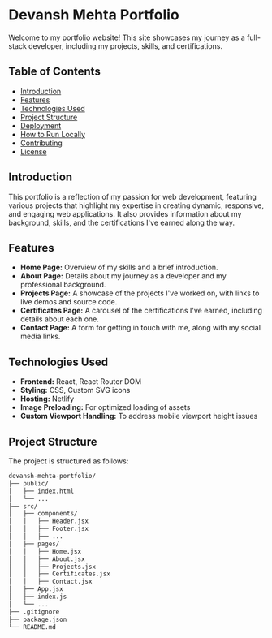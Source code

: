 # Devansh Mehta Portfolio

Welcome to my portfolio website! This site showcases my journey as a full-stack developer, including my projects, skills, and certifications.

## Table of Contents

- [Introduction](#introduction)
- [Features](#features)
- [Technologies Used](#technologies-used)
- [Project Structure](#project-structure)
- [Deployment](#deployment)
- [How to Run Locally](#how-to-run-locally)
- [Contributing](#contributing)
- [License](#license)

## Introduction

This portfolio is a reflection of my passion for web development, featuring various projects that highlight my expertise in creating dynamic, responsive, and engaging web applications. It also provides information about my background, skills, and the certifications I've earned along the way.

## Features

- **Home Page:** Overview of my skills and a brief introduction.
- **About Page:** Details about my journey as a developer and my professional background.
- **Projects Page:** A showcase of the projects I've worked on, with links to live demos and source code.
- **Certificates Page:** A carousel of the certifications I've earned, including details about each one.
- **Contact Page:** A form for getting in touch with me, along with my social media links.

## Technologies Used

- **Frontend:** React, React Router DOM
- **Styling:** CSS, Custom SVG icons
- **Hosting:** Netlify
- **Image Preloading:** For optimized loading of assets
- **Custom Viewport Handling:** To address mobile viewport height issues

## Project Structure

The project is structured as follows:

```bash
devansh-mehta-portfolio/
├── public/
│   ├── index.html
│   └── ...
├── src/
│   ├── components/
│   │   ├── Header.jsx
│   │   ├── Footer.jsx
│   │   ├── ...
│   ├── pages/
│   │   ├── Home.jsx
│   │   ├── About.jsx
│   │   ├── Projects.jsx
│   │   ├── Certificates.jsx
│   │   ├── Contact.jsx
│   ├── App.jsx
│   ├── index.js
│   └── ...
├── .gitignore
├── package.json
└── README.md
